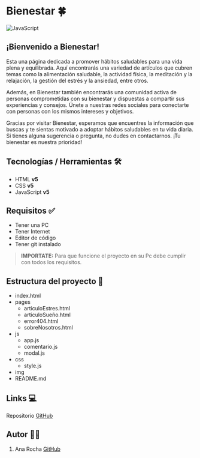 # Bienestar 🍀

![JavaScript](https://i.pinimg.com/564x/21/24/10/21241008589529dfca9e4873f517ef39.jpg)

## ¡Bienvenido a Bienestar!

Esta una página dedicada a promover hábitos saludables para una vida plena y equilibrada. Aquí encontrarás una variedad de artículos que cubren temas como la alimentación saludable, la actividad física, la meditación y la relajación, la gestión del estrés y la ansiedad, entre otros.

Además, en Bienestar también encontrarás una comunidad activa de personas comprometidas con su bienestar y dispuestas a compartir sus experiencias y consejos. Únete a nuestras redes sociales para conectarte con personas con los mismos intereses y objetivos.

Gracias por visitar Bienestar, esperamos que encuentres la información que buscas y te sientas motivado a adoptar hábitos saludables en tu vida diaria. Si tienes alguna sugerencia o pregunta, no dudes en contactarnos. ¡Tu bienestar es nuestra prioridad!

## Tecnologías / Herramientas 🛠️

- HTML **v5**
- CSS **v5**
- JavaScript **v5**

## Requisitos ✅

- Tener una PC
- Tener Internet
- Editor de código
- Tener git instalado

>**IMPORTATE:** Para que funcione el proyecto en su Pc debe cumplir con todos los requisitos.


## Estructura del proyecto 🧩

- index.html
- pages
    - articuloEstres.html
    - articuloSueño.html
    - error404.html
    - sobreNosotros.html
- js
    - app.js
    - comentario.js
    - modal.js
- css
    - style.js
- img
- README.md

## Links 💻
Repositorio
[GitHub](https://github.com/anasoledad/blog-habitos-saludables)

## Autor 👩‍💻

1. Ana Rocha [GitHub](http:github.com/anasoledad)
